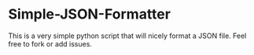 # Simple-JSON-Formatter
This is a very simple python script that will nicely format a JSON file. Feel free to fork or add issues.
